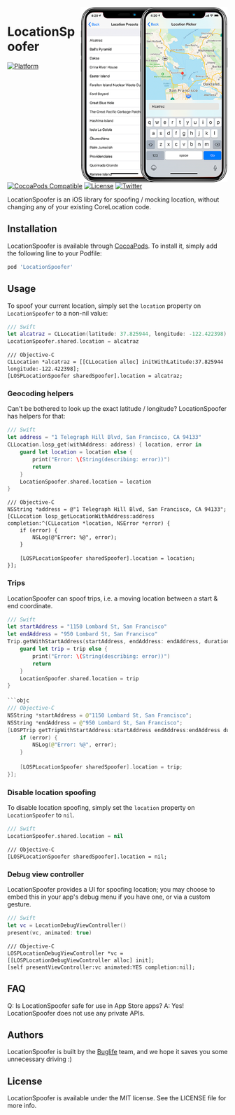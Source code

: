 <img src="debug_view_controller.png" alt="Screenshots of the debug view controllers" align="right" height="400" />


# LocationSpoofer

[![Platform](https://img.shields.io/cocoapods/p/LocationSpoofer.svg?style=flat)](https://cocoapods.org/pods/LocationSpoofer)
[![CocoaPods Compatible](https://img.shields.io/cocoapods/v/LocationSpoofer.svg)](https://cocoapods.org/pods/LocationSpoofer)
[![License](https://img.shields.io/badge/license-MIT-green.svg?style=flat)](https://github.com/buglife/LocationSpoofer/blob/master/LICENSE)
[![Twitter](https://img.shields.io/badge/twitter-@BuglifeApp-blue.svg)](https://twitter.com/buglifeapp)

LocationSpoofer is an iOS library for spoofing / mocking location, without changing any of your existing CoreLocation code.

## Installation

LocationSpoofer is available through [CocoaPods](https://cocoapods.org). To install
it, simply add the following line to your Podfile:

```ruby
pod 'LocationSpoofer'
```

## Usage

To spoof your current location, simply set the `location` property on `LocationSpoofer` to a non-nil value:

```swift
/// Swift
let alcatraz = CLLocation(latitude: 37.825944, longitude: -122.422398)
LocationSpoofer.shared.location = alcatraz
```

```objc
/// Objective-C
CLLocation *alcatraz = [[CLLocation alloc] initWithLatitude:37.825944 longitude:-122.422398];
[LOSPLocationSpoofer sharedSpoofer].location = alcatraz;
```

### Geocoding helpers

Can't be bothered to look up the exact latitude / longitude? LocationSpoofer has helpers for that:

```swift
/// Swift
let address = "1 Telegraph Hill Blvd, San Francisco, CA 94133"
CLLocation.losp_get(withAddress: address) { location, error in
	guard let location = location else {
		print("Error: \(String(describing: error))")
		return
	}
	LocationSpoofer.shared.location = location
}
```

```objc
/// Objective-C
NSString *address = @"1 Telegraph Hill Blvd, San Francisco, CA 94133";
[CLLocation losp_getLocationWithAddress:address completion:^(CLLocation *location, NSError *error) {
    if (error) {
        NSLog(@"Error: %@", error);
    }
    
    [LOSPLocationSpoofer sharedSpoofer].location = location;
}];
```

### Trips

LocationSpoofer can spoof trips, i.e. a moving location between a start & end coordinate.

```swift
/// Swift
let startAddress = "1150 Lombard St, San Francisco"
let endAddress = "950 Lombard St, San Francisco"
Trip.getWithStartAddress(startAddress, endAddress: endAddress, duration: 10) { trip, error in
	guard let trip = trip else {
		print("Error: \(String(describing: error))")
		return
	}
	LocationSpoofer.shared.location = trip
}

```objc
/// Objective-C
NSString *startAddress = @"1150 Lombard St, San Francisco";
NSString *endAddress = @"950 Lombard St, San Francisco";
[LOSPTrip getTripWithStartAddress:startAddress endAddress:endAddress duration:10 completion:^(LOSPTrip *trip, NSError *error) {
    if (error) {
        NSLog(@"Error: %@", error);
    }
    
    [LOSPLocationSpoofer sharedSpoofer].location = trip;
}];
```

### Disable location spoofing

To disable location spoofing, simply set the `location` property on `LocationSpoofer` to `nil`.

```swift
/// Swift
LocationSpoofer.shared.location = nil
```

```objc
/// Objective-C
[LOSPLocationSpoofer sharedSpoofer].location = nil;
```

### Debug view controller

LocationSpoofer provides a UI for spoofing location; you may choose to embed this in your app's debug menu if you have one, or via a custom gesture.

```swift
/// Swift
let vc = LocationDebugViewController()
present(vc, animated: true)
```

```objc
/// Objective-C
LOSPLocationDebugViewController *vc = [[LOSPLocationDebugViewController alloc] init];
[self presentViewController:vc animated:YES completion:nil];
```

## FAQ

Q: Is LocationSpoofer safe for use in App Store apps?
A: Yes! LocationSpoofer does not use any private APIs.

## Authors

LocationSpoofer is built by the [Buglife](https://buglife.com) team, and we hope it saves you some unnecessary driving :)

## License

LocationSpoofer is available under the MIT license. See the LICENSE file for more info.

